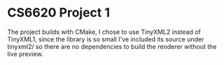 CS6620 Project 1
=
The project builds with CMake, I chose to use TinyXML2 instead of TinyXML1, since the library is so small
I've included its source under tinyxml2/ so there are no dependencies to build the renderer without
the live preview.

